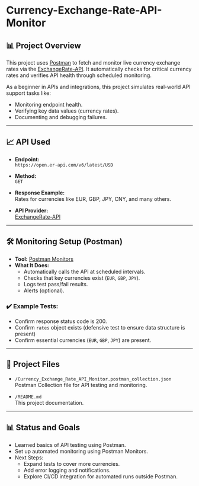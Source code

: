 # Currency-Exchange-Rate-API-Monitor

## 📊 Project Overview

This project uses [Postman](https://www.postman.com/) to fetch and monitor live currency exchange rates via the [ExchangeRate-API](https://www.exchangerate-api.com/). It automatically checks for critical currency rates and verifies API health through scheduled monitoring.

As a beginner in APIs and integrations, this project simulates real-world API support tasks like:
- Monitoring endpoint health.
- Verifying key data values (currency rates).
- Documenting and debugging failures.

---

## 📈 API Used

- **Endpoint:**  
  `https://open.er-api.com/v6/latest/USD`

- **Method:**  
  `GET`

- **Response Example:**  
  Rates for currencies like EUR, GBP, JPY, CNY, and many others.

- **API Provider:**  
  [ExchangeRate-API](https://www.exchangerate-api.com/)

---

## 🛠️ Monitoring Setup (Postman)

- **Tool:** [Postman Monitors](https://learning.postman.com/docs/monitors/intro-monitors/)
- **What It Does:**
  - Automatically calls the API at scheduled intervals.
  - Checks that key currencies exist (`EUR`, `GBP`, `JPY`).
  - Logs test pass/fail results.
  - Alerts (optional).

### ✔️ Example Tests:
- Confirm response status code is 200.
- Confirm `rates` object exists (defensive test to ensure data structure is present)
- Confirm essential currencies (`EUR`, `GBP`, `JPY`) are present.

---

## 📂 Project Files

- `/Currency_Exchange_Rate_API_Monitor.postman_collection.json`  
  Postman Collection file for API testing and monitoring.

- `/README.md`  
  This project documentation.

---

## 📊 Status and Goals

- Learned basics of API testing using Postman.
- Set up automated monitoring using Postman Monitors.
- Next Steps:
  - Expand tests to cover more currencies.
  - Add error logging and notifications.
  - Explore CI/CD integration for automated runs outside Postman.
